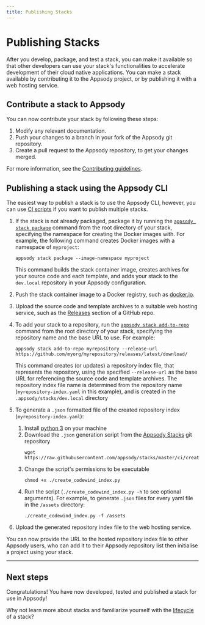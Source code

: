 ```yaml
---
title: Publishing Stacks
---
```


# Publishing Stacks

After you develop, package, and test a stack, you can make it available so that other developers can use your stack's functionalities to accelerate development of their cloud native applications. You can make a stack available by contributing it to the Appsody project, or by publishing it with a web hosting service.

## Contribute a stack to Appsody
You can now contribute your stack by following these steps:

 1. Modify any relevant documentation.
 2. Push your changes to a branch in your fork of the Appsody git repository.
 3. Create a pull request to the Appsody repository, to get your changes merged.

For more information, see the [Contributing guidelines](https://github.com/appsody/website/blob/master/CONTRIBUTING.md).

## Publishing a stack using the Appsody CLI

The easiest way to publish a stack is to use the Appsody CLI, however, you can use [CI scripts](/docs/stacks/publish-ci-scripts) if you want to publish multiple stacks.

1. If the stack is not already packaged, package it by running the [`appsody stack package`](/content/docs/using-appsody/cli-commands/#appsody-stack-package) command from the root directory of your stack, specifying the namespace for creating the Docker images with. For example, the following command creates Docker images with a namespace of `myproject`:
    ```
    appsody stack package --image-namespace myproject
    ```

    This command builds the stack container image, creates archives for your source code and each template, and adds your stack to the `dev.local` repository in your Appsody configuration.

2. Push the stack container image to a Docker registry, such as [docker.io](https://docker.io).

3. Upload the source code and template archives to a suitable web hosting service, such as the [Releases](https://help.github.com/en/github/administering-a-repository/creating-releases) section of a GitHub repo.

4. To add your stack to a repository, run the [`appsody stack add-to-repo`](/content/docs/using-appsody/cli-commands.md/#appsody-stack-addtorepo) command from the root directory of your stack, specifying the repository name and the base URL to use. For example:
    ```
    appsody stack add-to-repo myrepository --release-url https://github.com/myorg/myrepository/releases/latest/download/
    ```

    This command creates (or updates) a repository index file, that represents the repository, using the specified  `--release-url` as the base URL for referencing the source code and template archives. The repository index file name is determined from the repository name (`myrepository-index.yaml` in this example), and is created in the `.appsody/stacks/dev.local` directory

5. To generate a `.json` formatted file of the created repository index (`myrepository-index.yaml`):
    1. Install [python 3](https://www.python.org/downloads/) on your machine
    2. Download the `.json` generation script from the [Appsody Stacks](https://github.com/appsody/stacks) git repository
        ```
        wget https://raw.githubusercontent.com/appsody/stacks/master/ci/create_codewind_index.py
        ```
    3. Change the script's permissions to be executable
        ```
        chmod +x ./create_codewind_index.py
        ```
    4. Run the script (`./create_codewind_index.py -h` to see optional arguments). For example, to generate `.json` files for every yaml file in the `/assets` directory:
        ```
        ./create_codewind_index.py -f /assets
        ```

6. Upload the generated repository index file to the web hosting service.

You can now provide the URL to the hosted repository index file to other Appsody users, who can add it to their Appsody repository list then initialise a project using your stack.

---

## Next steps

Congratulations!  You have now developed, tested and published a stack for use in Appsody!

Why not learn more about stacks and familiarize yourself with the [lifecycle](/docs/stacks/lifecycle) of a stack?